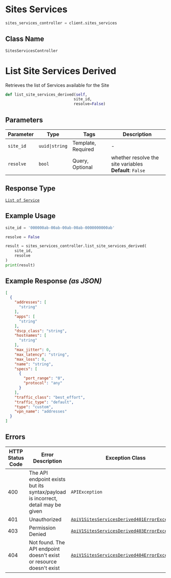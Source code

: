 # Sites Services

```python
sites_services_controller = client.sites_services
```

## Class Name

`SitesServicesController`


# List Site Services Derived

Retrieves the list of Services available for the Site

```python
def list_site_services_derived(self,
                              site_id,
                              resolve=False)
```

## Parameters

| Parameter | Type | Tags | Description |
|  --- | --- | --- | --- |
| `site_id` | `uuid\|string` | Template, Required | - |
| `resolve` | `bool` | Query, Optional | whether resolve the site variables<br>**Default**: `False` |

## Response Type

[`List of Service`](../../doc/models/service.md)

## Example Usage

```python
site_id = '000000ab-00ab-00ab-00ab-0000000000ab'

resolve = False

result = sites_services_controller.list_site_services_derived(
    site_id,
    resolve
)
print(result)
```

## Example Response *(as JSON)*

```json
[
  {
    "addresses": [
      "string"
    ],
    "apps": [
      "string"
    ],
    "dscp_class": "string",
    "hostnames": [
      "string"
    ],
    "max_jitter": 0,
    "max_latency": "string",
    "max_loss": 0,
    "name": "string",
    "specs": [
      {
        "port_range": "0",
        "protocol": "any"
      }
    ],
    "traffic_class": "best_effort",
    "traffic_type": "default",
    "type": "custom",
    "vpn_name": "addresses"
  }
]
```

## Errors

| HTTP Status Code | Error Description | Exception Class |
|  --- | --- | --- |
| 400 | The API endpoint exists but its syntax/payload is incorrect, detail may be given | `APIException` |
| 401 | Unauthorized | [`ApiV1SitesServicesDerived401ErrorException`](../../doc/models/api-v1-sites-services-derived-401-error-exception.md) |
| 403 | Permission Denied | [`ApiV1SitesServicesDerived403ErrorException`](../../doc/models/api-v1-sites-services-derived-403-error-exception.md) |
| 404 | Not found. The API endpoint doesn't exist or resource doesn't exist | [`ApiV1SitesServicesDerived404ErrorException`](../../doc/models/api-v1-sites-services-derived-404-error-exception.md) |

